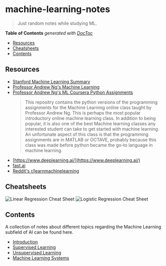 # machine-learning-notes

> Just random notes while studying ML.

<!-- START doctoc generated TOC please keep comment here to allow auto update -->
<!-- DON'T EDIT THIS SECTION, INSTEAD RE-RUN doctoc TO UPDATE -->
**Table of Contents**  *generated with [DocToc](https://github.com/thlorenz/doctoc)*

- [Resources](#resources)
- [Cheatsheets](#cheatsheets)
- [Contents](#contents)

<!-- END doctoc generated TOC please keep comment here to allow auto update -->

## Resources

- [Stanford Machine Learning Summary](https://www.holehouse.org/mlclass/)
- [Professor Andrew Ng's Machine Learning](https://www.coursera.org/learn/machine-learning)
- [Professor Andrew Ng's ML Coursera Python Assignments](https://github.com/dibgerge/ml-coursera-python-assignments)
    > This repositry contains the python versions of the programming assignments for the Machine Learning online class taught by Professor Andrew Ng. This is perhaps the most popular introductory online machine learning class. In addition to being popular, it is also one of the best Machine learning classes any interested student can take to get started with machine learning. An unfortunate aspect of this class is that the programming assignments are in MATLAB or OCTAVE, probably because this class was made before python became the go-to language in machine learning.
- [https://www.deeplearning.ai/](https://www.deeplearning.ai/)
- [fast.ai](https://www.fast.ai/)
- [Reddit's r/learnmachinelearning](https://www.reddit.com/r/learnmachinelearning)

## Cheatsheets

![Linear Regression Cheat Sheet](https://miro.medium.com/max/1000/1*PZ3TTZZIT1wlqyt05TpZBg.png)
![Logistic Regression Cheat Sheet](https://miro.medium.com/max/1000/1*YNmikbD5k_reqBF1QytErQ.png)

## Contents

A collection of notes about different topics regarding the Machine Learning subfield of AI can be found here.

- [Introduction](https://github.com/rmolinamir/machine-learning-notes/tree/main/docs/#what-is-machine-learning)
- [Supervised Learning](https://github.com/rmolinamir/machine-learning-notes/tree/main/docs/1-supervised-learning#supervised-learning)
- [Unsupervised Learning](https://github.com/rmolinamir/machine-learning-notes/tree/main/docs/2-unsupervised-learning#unsupervised-learning)
- [Machine Learning Systems](https://github.com/rmolinamir/machine-learning-notes/tree/main/docs/3-machine-learning-systems#machine-learning-systems)
